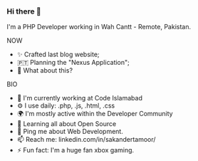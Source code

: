 ### Hi there 👋

<!--
**sakandertamoor/sakandertamoor** is a ✨ _special_ ✨ repository because its `README.md` (this file) appears on your GitHub profile.

Here are some ideas to get you started:

- 🔭 I’m currently working on ...
- 🌱 I’m currently learning ...
- 👯 I’m looking to collaborate on ...
- 🤔 I’m looking for help with ...
- 💬 Ask me about ...
- 📫 How to reach me: ...
- 😄 Pronouns: ...
- ⚡ Fun fact: ...
-->


I'm a PHP Developer working in Wah Cantt - Remote, Pakistan.

NOW

 - ✨ Crafted last blog website;
- 🇵🇹 Planning the "Nexus Application";
- 🍑 What about this?

BIO

- 🏢 I'm currently working at Code Islamabad
- ⚙️ I use daily: .php, .js, .html, .css
- 🌍 I'm mostly active within the Developer Community
- 🌱 Learning all about Open Source
- 💬 Ping me about Web Development.
- 📫 Reach me: linkedin.com/in/sakandertamoor/
- ⚡️ Fun fact: I'm a huge fan xbox gaming.
